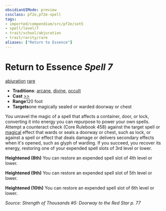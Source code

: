 ```yaml
---
obsidianUIMode: preview
cssclass: pf2e,pf2e-spell
tags:
- imported/compendium/src/pf2e/sot5
- spell/level/7
- trait/school/abjuration
- trait/rarity/rare
aliases: ["Return to Essence"]
---
```

# Return to Essence *Spell 7*   
[abjuration](abjuration.md)  [rare](rare.md)  

- **Traditions**: [arcane](arcane.md), [divine](divine.md), [occult](occult.md)
- **Cast** [>>](chapter-9-playing-the-game.md#Actions "Two-Action") 
- **Range**120 foot
- **Targets**one magically sealed or warded doorway or chest

You unravel the magic of a spell that affects a container, door, or lock, converting it into energy you can repurpose to power your own spells. Attempt a counteract check (Core Rulebook 458) against the target spell or [magical](magical.md) effect that wards or seals a doorway or chest, such as lock, or against a spell or effect that deals damage or delivers secondary effects when it's opened, such as glyph of warding. If you succeed, you recover its energy, restoring one of your expended spell slots of 3rd level or lower.

**Heightened (8th)** You can restore an expended spell slot of 4th level or lower.

**Heightened (9th)** You can restore an expended spell slot of 5th level or lower.

**Heightened (10th)** You can restore an expended spell slot of 6th level or lower.

*Source: Strength of Thousands #5: Doorway to the Red Star p. 77*